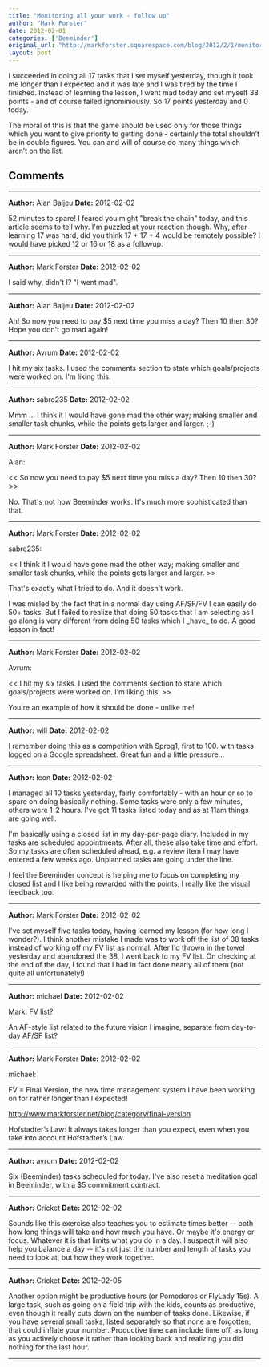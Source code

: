 ```yaml
---
title: "Monitoring all your work - follow up"
author: "Mark Forster"
date: 2012-02-01
categories: ['Beeminder']
original_url: "http://markforster.squarespace.com/blog/2012/2/1/monitoring-all-your-work-follow-up.html"
layout: post
---
```


I succeeded in doing all 17 tasks that I set myself yesterday, though it took me longer than I expected and it was late and I was tired by the time I finished. Instead of learning the lesson, I went mad today and set myself 38 points - and of course failed ignominiously. So 17 points yesterday and 0 today.

The moral of this is that the game should be used only for those things which you want to give priority to getting done - certainly the total shouldn’t be in double figures. You can and will of course do many things which aren’t on the list.


## Comments

---

**Author:** Alan Baljeu
**Date:** 2012-02-02

52 minutes to spare! I feared you might "break the chain" today, and this article seems to tell why. I'm puzzled at your reaction though. Why, after learning 17 was hard, did you think 17 + 17 + 4 would be remotely possible? I would have picked 12 or 16 or 18 as a followup.

---

**Author:** Mark Forster
**Date:** 2012-02-02

I said why, didn't I? "I went mad".

---

**Author:** Alan Baljeu
**Date:** 2012-02-02

Ah! So now you need to pay $5 next time you miss a day? Then 10 then 30? Hope you don't go mad again!

---

**Author:** Avrum
**Date:** 2012-02-02

I hit my six tasks. I used the comments section to state which goals/projects were worked on. I'm liking this.

---

**Author:** sabre235
**Date:** 2012-02-02

Mmm ... I think it I would have gone mad the other way; making smaller and smaller task chunks, while the points gets larger and larger. ;-)

---

**Author:** Mark Forster
**Date:** 2012-02-02

Alan:  
  
<< So now you need to pay $5 next time you miss a day? Then 10 then 30? >>  
  
No. That's not how Beeminder works. It's much more sophisticated than that.

---

**Author:** Mark Forster
**Date:** 2012-02-02

sabre235:  
  
<< I think it I would have gone mad the other way; making smaller and smaller task chunks, while the points gets larger and larger. >>  
  
That's exactly what I tried to do. And it doesn't work.  
  
I was misled by the fact that in a normal day using AF/SF/FV I can easily do 50+ tasks. But I failed to realize that doing 50 tasks that I am selecting as I go along is very different from doing 50 tasks which I \_have\_ to do. A good lesson in fact!

---

**Author:** Mark Forster
**Date:** 2012-02-02

Avrum:  
  
<< I hit my six tasks. I used the comments section to state which goals/projects were worked on. I'm liking this. >>  
  
You're an example of how it should be done - unlike me!

---

**Author:** will
**Date:** 2012-02-02

I remember doing this as a competition with Sprog1, first to 100. with tasks logged on a Google spreadsheet. Great fun and a little pressure...

---

**Author:** leon
**Date:** 2012-02-02

I managed all 10 tasks yesterday, fairly comfortably - with an hour or so to spare on doing basically nothing. Some tasks were only a few minutes, others were 1-2 hours. I've got 11 tasks listed today and as at 11am things are going well.  
  
I'm basically using a closed list in my day-per-page diary. Included in my tasks are scheduled appointments. After all, these also take time and effort. So my tasks are often scheduled ahead, e.g. a review item I may have entered a few weeks ago. Unplanned tasks are going under the line.   
  
I feel the Beeminder concept is helping me to focus on completing my closed list and I like being rewarded with the points. I really like the visual feedback too.

---

**Author:** Mark Forster
**Date:** 2012-02-02

I've set myself five tasks today, having learned my lesson (for how long I wonder?). I think another mistake I made was to work off the list of 38 tasks instead of working off my FV list as normal. After I'd thrown in the towel yesterday and abandoned the 38, I went back to my FV list. On checking at the end of the day, I found that I had in fact done nearly all of them (not quite all unfortunately!)

---

**Author:** michael
**Date:** 2012-02-02

Mark: FV list?  
  
An AF-style list related to the future vision I imagine, separate from day-to-day AF/SF list?

---

**Author:** Mark Forster
**Date:** 2012-02-02

michael:  
  
FV = Final Version, the new time management system I have been working on for rather longer than I expected!  
  
<http://www.markforster.net/blog/category/final-version>  
  
Hofstadter’s Law: It always takes longer than you expect, even when you take into account Hofstadter’s Law.

---

**Author:** avrum
**Date:** 2012-02-02

Six (Beeminder) tasks scheduled for today. I've also reset a meditation goal in Beeminder, with a $5 commitment contract.

---

**Author:** Cricket
**Date:** 2012-02-02

Sounds like this exercise also teaches you to estimate times better -- both how long things will take and how much you have. Or maybe it's energy or focus. Whatever it is that limits what you do in a day. I suspect it will also help you balance a day -- it's not just the number and length of tasks you need to look at, but how they work together.

---

**Author:** Cricket
**Date:** 2012-02-05

Another option might be productive hours (or Pomodoros or FlyLady 15s). A large task, such as going on a field trip with the kids, counts as productive, even though it really cuts down on the number of tasks done. Likewise, if you have several small tasks, listed separately so that none are forgotten, that could inflate your number. Productive time can include time off, as long as you actively choose it rather than looking back and realizing you did nothing for the last hour.

---
